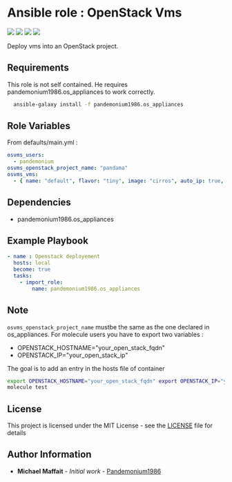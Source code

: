 # Ansible role : OpenStack Vms

![](https://img.shields.io/github/release/Pandemonium1986/ansible-role-os-vms.svg)
![](https://img.shields.io/github/repo-size/Pandemonium1986/ansible-role-os-vms.svg)
![](https://img.shields.io/github/release-date/Pandemonium1986/ansible-role-os-vms.svg)
![](https://img.shields.io/github/license/Pandemonium1986/ansible-role-os-vms.svg)

Deploy vms into an OpenStack project.

## Requirements

This role is not self contained. He requires pandemonium1986.os_appliances to work correctly.

```sh
  ansible-galaxy install -f pandemonium1986.os_appliances
```

## Role Variables

From defaults/main.yml :

```yaml
osvms_users:
  - pandemonium
osvms_openstack_project_name: "pandama"
osvms_vms:
  - { name: "default", flavor: "tiny", image: "cirros", auto_ip: true, delete_fip: true, volume_size: 10 }
```

## Dependencies

-   pandemonium1986.os_appliances

## Example Playbook

```yaml
- name : Openstack deployement
  hosts: local
  become: true
  tasks:
    - import_role:
        name: pandemonium1986.os_appliances
```

## Note

`osvms_openstack_project_name` mustbe the same as the one declared in os_appliances.
For molecule users you have to export two variables :

-   OPENSTACK_HOSTNAME="your_open_stack_fqdn"
-   OPENSTACK_IP="your_open_stack_ip"

The goal is to add an entry in the hosts file of container

```sh
export OPENSTACK_HOSTNAME="your_open_stack_fqdn" export OPENSTACK_IP="your_open_stack_ip"
molecule test
```

## License

This project is licensed under the MIT License - see the [LICENSE](./LICENSE) file for details

## Author Information

-   **Michael Maffait** - _Initial work_ - [Pandemonium1986](https://github.com/Pandemonium1986)
